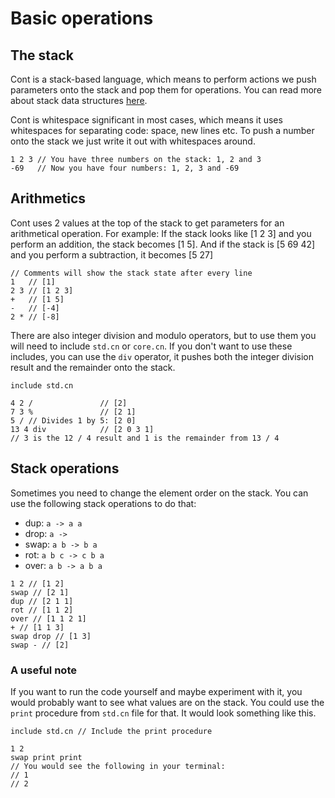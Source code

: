 # Basic operations

## The stack

Cont is a stack-based language, which means to perform actions
we push parameters onto the stack and pop them for operations.
You can read more about stack data structures [here](https://en.wikipedia.org/wiki/Stack_(abstract_data_type)).

Cont is whitespace significant in most cases, which means it uses whitespaces for separating code: space, new lines etc.
To push a number onto the stack we just write it out with whitespaces around.
```
1 2 3 // You have three numbers on the stack: 1, 2 and 3
-69   // Now you have four numbers: 1, 2, 3 and -69
```

## Arithmetics
Cont uses 2 values at the top of the stack to get parameters for an arithmetical operation.
For example:
If the stack looks like [1 2 3] and you perform an addition, the stack becomes [1 5].
And if the stack is [5 69 42] and you perform a subtraction, it becomes [5 27]
```
// Comments will show the stack state after every line
1   // [1]
2 3 // [1 2 3] 
+   // [1 5]
-   // [-4]
2 * // [-8]
```

There are also integer division and modulo operators, but to use them you will need to include `std.cn` or `core.cn`.
If you don't want to use these includes, you can use the `div` operator,
it pushes both the integer division result and the remainder onto the stack.
```
include std.cn

4 2 /               // [2]
7 3 %               // [2 1]
5 / // Divides 1 by 5: [2 0]
13 4 div            // [2 0 3 1]
// 3 is the 12 / 4 result and 1 is the remainder from 13 / 4
```

## Stack operations
Sometimes you need to change the element order on the stack. You can use the following stack operations to do that:
* dup: `a -> a a`
* drop: `a -> `
* swap: `a b -> b a`
* rot: `a b c -> c b a`
* over: `a b -> a b a`
```
1 2 // [1 2]
swap // [2 1]
dup // [2 1 1]
rot // [1 1 2]
over // [1 1 2 1]
+ // [1 1 3]
swap drop // [1 3]
swap - // [2] 
```

### A useful note
If you want to run the code yourself and maybe experiment with it,
you would probably want to see what values are on the stack.
You could use the `print` procedure from `std.cn` file for that.
It would look something like this.
```
include std.cn // Include the print procedure

1 2
swap print print
// You would see the following in your terminal:
// 1
// 2
```